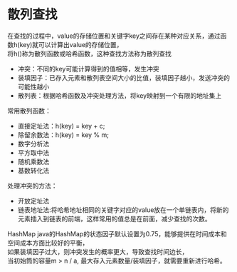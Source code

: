 # 散列查找
在查找的过程中，value的存储位置和关键字key之间存在某种对应关系，通过函数h(key)就可以计算出value的存储位置，  
将h()称为散列函数或哈希函数，这种查找方法称为散列查找  
- 冲突：不同的key可能计算得到的值相等，发生冲突
- 装填因子：已存入元素和散列表空间大小的比值，装填因子越小，发送冲突的可能性越小  
- 散列表：根据哈希函数及冲突处理方法，将key映射到一个有限的地址集上

常用散列函数：
- 直接定址法：h(key) = key + c;
- 除留余数法：h(key) = key % m;
- 数字分析法
- 平方取中法
- 随机乘数法
- 基数转化法

处理冲突的方法：
- 开放定址法
- 链表地址法:将哈希地址相同的关键字对应的value放在一个单链表内，将新的元素插入到链表的前端，这样常用的值总是在前面，减少查找的次数。  

HashMap
java的HashMap的状态因子默认设置为0.75，能够提供在时间成本和空间成本方面比较好的平衡，  
如果装填因子过大，则冲突发生的概率更大，导致查找时间边长，  
当初始筒的容量m > n / a, 最大存入元素数量/装填因子，就需要重新进行哈希。
